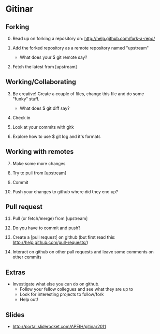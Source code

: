 Gitinar
===================

Forking
-------

0. Read up on forking a repository on: http://help.github.com/fork-a-repo/
1. Add the forked repository as a remote repository named "upstream"
   - What does your $ git remote say?

2. Fetch the latest from [upstream]

Working/Collaborating
---------------------

3. Be creative! Create a couple of files, change this file and do some "funky" stuff.
   - What does $ git diff say?

4. Check in

5. Look at your commits with gitk

6. Explore how to use $ git log and it's formats

Working with remotes
--------------------

7. Make some more changes

8. Try to pull from [upstream]

9. Commit

10. Push your changes to github where did they end up?

Pull request
------------

11. Pull (or fetch/merge) from [upstream]

12. Do you have to commit and push?

13. Create a [pull request] on github (but first read this: http://help.github.com/pull-requests/)

14. Interact on github on other pull requests and leave some comments
    on other commits

Extras
------

* Investigate what else you can do on github. 
  - Follow your fellow collegues and see what they are up to
  - Look for interesting projects to follow/fork
  - Help out!

Slides
------
  - http://portal.sliderocket.com/APEIH/gitinar2011 
